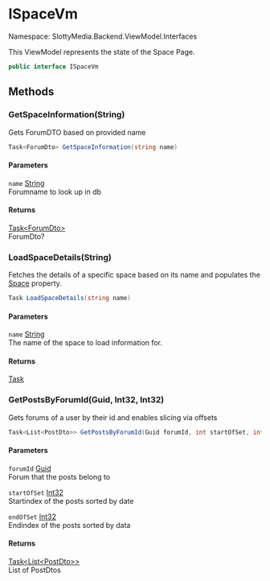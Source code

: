 # ISpaceVm

Namespace: SlottyMedia.Backend.ViewModel.Interfaces

This ViewModel represents the state of the Space Page.

```csharp
public interface ISpaceVm
```

## Methods

### **GetSpaceInformation(String)**

Gets ForumDTO based on provided name

```csharp
Task<ForumDto> GetSpaceInformation(string name)
```

#### Parameters

`name` [String](https://docs.microsoft.com/en-us/dotnet/api/system.string)<br>
Forumname to look up in db

#### Returns

[Task&lt;ForumDto&gt;](https://docs.microsoft.com/en-us/dotnet/api/system.threading.tasks.task-1)<br>
ForumDto?

### **LoadSpaceDetails(String)**

Fetches the details of a specific space based on its name
 and populates the [Space](./slottymedia.components.pages.space.md) property.

```csharp
Task LoadSpaceDetails(string name)
```

#### Parameters

`name` [String](https://docs.microsoft.com/en-us/dotnet/api/system.string)<br>
The name of the space to load information for.

#### Returns

[Task](https://docs.microsoft.com/en-us/dotnet/api/system.threading.tasks.task)<br>

### **GetPostsByForumId(Guid, Int32, Int32)**

Gets forums of a user by their id and enables slicing via offsets

```csharp
Task<List<PostDto>> GetPostsByForumId(Guid forumId, int startOfSet, int endOfSet)
```

#### Parameters

`forumId` [Guid](https://docs.microsoft.com/en-us/dotnet/api/system.guid)<br>
Forum that the posts belong to

`startOfSet` [Int32](https://docs.microsoft.com/en-us/dotnet/api/system.int32)<br>
Startindex of the posts sorted by date

`endOfSet` [Int32](https://docs.microsoft.com/en-us/dotnet/api/system.int32)<br>
Endindex of the posts sorted by data

#### Returns

[Task&lt;List&lt;PostDto&gt;&gt;](https://docs.microsoft.com/en-us/dotnet/api/system.threading.tasks.task-1)<br>
List of PostDtos
